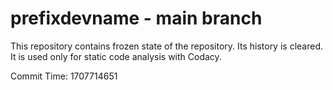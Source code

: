 # prefixdevname - main branch

This repository contains frozen state of the repository.
Its history is cleared. It is used only for static code
analysis with Codacy.

Commit Time: 1707714651